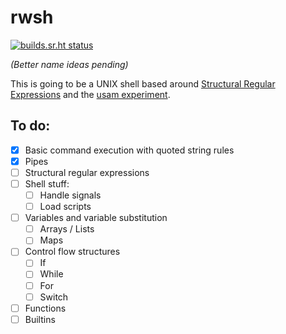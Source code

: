 # rwsh 

[![builds.sr.ht status](https://builds.sr.ht/~tudor/rwsh.svg)](https://builds.sr.ht/~tudor/rwsh?)

*(Better name ideas pending)*

This is going to be a UNIX shell based around [Structural Regular Expressions][sre] and the [usam experiment][usam].

[sre]: http://doc.cat-v.org/bell_labs/structural_regexps/
[usam]: https://github.com/tudurom/usam

## To do:

- [x] Basic command execution with quoted string rules
- [x] Pipes
- [ ] Structural regular expressions
- [ ] Shell stuff:
    - [ ] Handle signals
    - [ ] Load scripts
- [ ] Variables and variable substitution
    - [ ] Arrays / Lists
    - [ ] Maps
- [ ] Control flow structures
    - [ ] If
    - [ ] While
    - [ ] For
    - [ ] Switch
- [ ] Functions
- [ ] Builtins